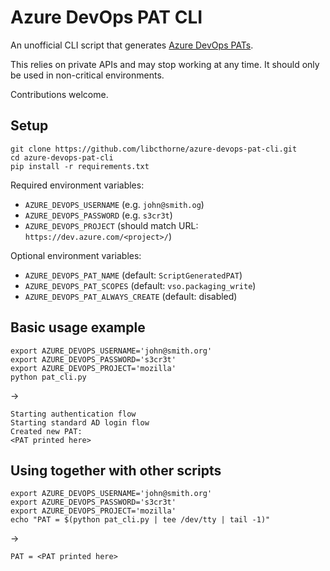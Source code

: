 # Azure DevOps PAT CLI

An unofficial CLI script that generates [Azure DevOps PATs](https://docs.microsoft.com/en-us/azure/devops/organizations/accounts/use-personal-access-tokens-to-authenticate).

This relies on private APIs and may stop working at any time. It
should only be used in non-critical environments.

Contributions welcome.

## Setup

```
git clone https://github.com/libcthorne/azure-devops-pat-cli.git
cd azure-devops-pat-cli
pip install -r requirements.txt
```

Required environment variables:
- `AZURE_DEVOPS_USERNAME` (e.g. `john@smith.og`)
- `AZURE_DEVOPS_PASSWORD` (e.g. `s3cr3t`)
- `AZURE_DEVOPS_PROJECT` (should match URL: `https://dev.azure.com/<project>/`)

Optional environment variables:
- `AZURE_DEVOPS_PAT_NAME` (default: `ScriptGeneratedPAT`)
- `AZURE_DEVOPS_PAT_SCOPES` (default: `vso.packaging_write`)
- `AZURE_DEVOPS_PAT_ALWAYS_CREATE` (default: disabled)

## Basic usage example

```
export AZURE_DEVOPS_USERNAME='john@smith.org'
export AZURE_DEVOPS_PASSWORD='s3cr3t'
export AZURE_DEVOPS_PROJECT='mozilla'
python pat_cli.py
```
->
```
Starting authentication flow
Starting standard AD login flow
Created new PAT:
<PAT printed here>
```

## Using together with other scripts

```
export AZURE_DEVOPS_USERNAME='john@smith.org'
export AZURE_DEVOPS_PASSWORD='s3cr3t'
export AZURE_DEVOPS_PROJECT='mozilla'
echo "PAT = $(python pat_cli.py | tee /dev/tty | tail -1)"
```
->
```
PAT = <PAT printed here>
```

